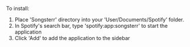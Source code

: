 To install:
1) Place 'Songsterr' directory into your 'User/Documents/Spotify' folder.
2) In Spotify's search bar, type 'spotify:app:songsterr' to start the application
3) Click 'Add' to add the application to the sidebar